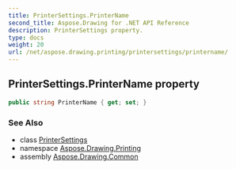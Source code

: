 ```yaml
---
title: PrinterSettings.PrinterName
second_title: Aspose.Drawing for .NET API Reference
description: PrinterSettings property. 
type: docs
weight: 20
url: /net/aspose.drawing.printing/printersettings/printername/
---
```

## PrinterSettings.PrinterName property

```csharp
public string PrinterName { get; set; }
```

### See Also

* class [PrinterSettings](../)
* namespace [Aspose.Drawing.Printing](../../printersettings/)
* assembly [Aspose.Drawing.Common](../../../)


